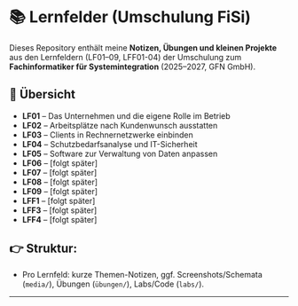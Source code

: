 # 📚 Lernfelder (Umschulung FiSi)

Dieses Repository enthält meine **Notizen, Übungen und kleinen Projekte** aus den Lernfeldern (LF01–09, LFF01-04) 
der Umschulung zum **Fachinformatiker für Systemintegration** (2025–2027, GFN GmbH).

## 📌 Übersicht
- **LF01** – Das Unternehmen und die eigene Rolle im Betrieb  
- **LF02** – Arbeitsplätze nach Kundenwunsch ausstatten  
- **LF03** – Clients in Rechnernetzwerke einbinden  
- **LF04** – Schutzbedarfsanalyse und IT-Sicherheit  
- **LF05** – Software zur Verwaltung von Daten anpassen  
- **LF06** – [folgt später]  
- **LF07** – [folgt später]  
- **LF08** – [folgt später]  
- **LF09** – [folgt später]  
- **LFF1** – [folgt später]  
- **LFF3** – [folgt später]  
- **LFF4** – [folgt später]  
  
## 👉 Struktur:
- Pro Lernfeld: kurze Themen-Notizen, ggf. Screenshots/Schemata (`media/`), Übungen (`übungen/`), Labs/Code (`labs/`).
---
